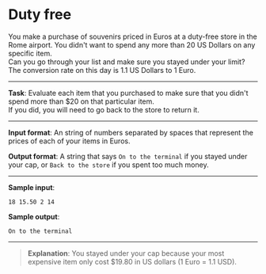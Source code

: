 # Duty free

You make a purchase of souvenirs priced in Euros at a duty-free store in the Rome airport. You didn't want to spend any more than 20 US Dollars on any specific item.  
Can you go through your list and make sure you stayed under your limit? The conversion rate on this day is 1.1 US Dollars to 1 Euro. 

---
 
**Task**: Evaluate each item that you purchased to make sure that you didn't spend more than $20 on that particular item.  
If you did, you will need to go back to the store to return it.   
 
---

**Input format**: An string of numbers separated by spaces that represent the prices of each of your items in Euros. 
 
**Output format**: A string that says `On to the terminal` if you stayed under your cap, or `Back to the store` if you spent too much money. 
 
---

**Sample input**:
```
18 15.50 2 14
``` 
 
**Sample output**:  
```
On to the terminal
```

---

>**Explanation**: You stayed under your cap because your most expensive item only cost $19.80 in US dollars (1 Euro = 1.1 USD).
